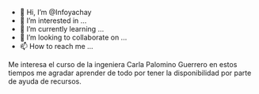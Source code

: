 - 👋 Hi, I’m @Infoyachay
- 👀 I’m interested in ...
- 🌱 I’m currently learning ...
- 💞️ I’m looking to collaborate on ...
- 📫 How to reach me ...

<!---
VLADIMIR20003/VLADIMIR20003 is a ✨ special ✨ repository because its `README.md` (this file) appears on your GitHub profile.
You can click the Preview link to take a look at your changes.
--->Me interesa  el curso de la ingeniera Carla Palomino Guerrero en estos tiempos me agradar aprender de todo por tener la disponibilidad por parte de ayuda de recursos.
